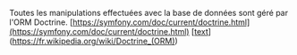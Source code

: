 Toutes les manipulations effectuées avec la base de données sont géré par l'ORM Doctrine.
[https://symfony.com/doc/current/doctrine.html](https://symfony.com/doc/current/doctrine.html)
[[text](https://fr.wikipedia.org/wiki/Doctrine_(ORM))](https://fr.wikipedia.org/wiki/Doctrine_(ORM))